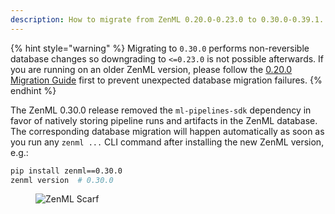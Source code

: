 ```yaml
---
description: How to migrate from ZenML 0.20.0-0.23.0 to 0.30.0-0.39.1.
---
```


{% hint style="warning" %}
Migrating to `0.30.0` performs non-reversible database changes so downgrading
to `<=0.23.0` is not possible afterwards. If you are running on an older ZenML 
version, please follow the 
[0.20.0 Migration Guide](migration-zero-twenty.md) first to prevent unexpected
database migration failures.
{% endhint %}

The ZenML 0.30.0 release removed the `ml-pipelines-sdk` dependency in favor of
natively storing pipeline runs and artifacts in the ZenML database. The
corresponding database migration will happen automatically as soon as you run
any `zenml ...` CLI command after installing the new ZenML version, e.g.:

```bash
pip install zenml==0.30.0
zenml version  # 0.30.0
```

<figure><img src="https://static.scarf.sh/a.png?x-pxid=f0b4f458-0a54-4fcd-aa95-d5ee424815bc" alt="ZenML Scarf"><figcaption></figcaption></figure>
